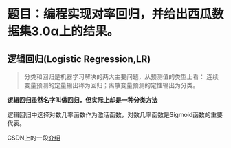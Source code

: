 # 题目：编程实现对率回归，并给出西瓜数据集3.0α上的结果。
## 逻辑回归(Logistic Regression,LR)
>分类和回归是机器学习解决的两大主要问题，从预测值的类型上看：
连续变量预测的定量输出称为回归；离散变量预测的定性输出为分类。  

**逻辑回归虽然名字叫做回归，但实际上却是一种分类方法**

逻辑回归中选择对数几率函数作为激活函数，对数几率函数是Sigmoid函数的重要代表。

CSDN上的一段[介绍](https://blog.csdn.net/jk123vip/article/details/80591619)
